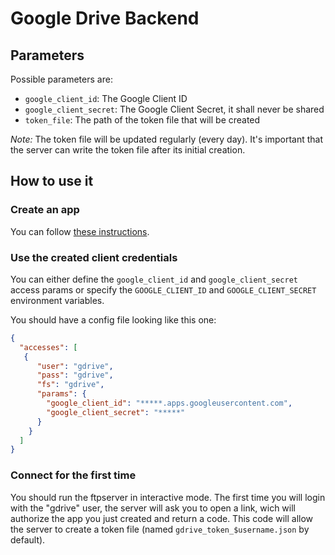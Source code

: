 # Google Drive Backend

## Parameters
Possible parameters are:
- `google_client_id`: The Google Client ID
- `google_client_secret`: The Google Client Secret, it shall never be shared
- `token_file`: The path of the token file that will be created

_Note:_ The token file will be updated regularly (every day). It's important that the server can write the token file 
after its initial creation.

## How to use it
### Create an app
You can follow 
[these instructions](https://medium.com/swlh/google-drive-api-with-python-part-i-set-up-credentials-1f729cb0372b).

### Use the created client credentials
You can either define the `google_client_id` and `google_client_secret` access params or specify the `GOOGLE_CLIENT_ID`
and `GOOGLE_CLIENT_SECRET` environment variables.

You should have a config file looking like this one:
```json
{
  "accesses": [
   {
      "user": "gdrive",
      "pass": "gdrive",
      "fs": "gdrive",
      "params": {
        "google_client_id": "*****.apps.googleusercontent.com",
        "google_client_secret": "*****"
      }
    }
  ]
}
```

### Connect for the first time
You should run the ftpserver in interactive mode. 
The first time you will login with the "gdrive" user, the server will ask you to open a link, wich
will authorize the app you just created and return a code. This code will allow the server to create
a token file (named `gdrive_token_$username.json` by default).

